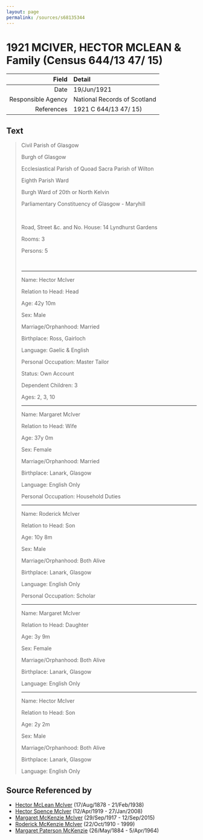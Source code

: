 ```yaml
---
layout: page
permalink: /sources/s68135344
---
```


# 1921 MCIVER, HECTOR MCLEAN & Family (Census 644/13 47/ 15)

Field | Detail
---:|:---
Date | 19/Jun/1921
Responsible Agency | National Records of Scotland
References | 1921 C 644/13 47/ 15)

## Text

> Civil Parish of Glasgow
>
> Burgh of Glasgow
>
> Ecclesiastical Parish of Quoad Sacra Parish of Wilton
>
> Eighth Parish Ward
>
> Burgh Ward of 20th or North Kelvin
>
> Parliamentary Constituency of Glasgow - Maryhill
>
> <br/>
>
> Road, Street &c. and No. House: 14 Lyndhurst Gardens
>
> Rooms: 3
>
> Persons: 5
>
> <br/>
>
> ---
>
> Name: Hector McIver
>
> Relation to Head: Head
>
> Age: 42y 10m
>
> Sex: Male
>
> Marriage/Orphanhood: Married
>
> Birthplace: Ross, Gairloch
>
> Language: Gaelic & English
>
> Personal Occupation: Master Tailor
>
> Status: Own Account
>
> Dependent Children: 3
>
> Ages: 2, 3, 10
>
> ---
>
> Name: Margaret McIver
>
> Relation to Head: Wife
>
> Age: 37y 0m
>
> Sex: Female
>
> Marriage/Orphanhood: Married
>
> Birthplace: Lanark, Glasgow
>
> Language: English Only
>
> Personal Occupation: Household Duties
>
> ---
>
> Name: Roderick McIver
>
> Relation to Head: Son
>
> Age: 10y 8m
>
> Sex: Male
>
> Marriage/Orphanhood: Both Alive
>
> Birthplace: Lanark, Glasgow
>
> Language: English Only
>
> Personal Occupation: Scholar
>
> ---
>
> Name: Margaret McIver
>
> Relation to Head: Daughter
>
> Age: 3y 9m
>
> Sex: Female
>
> Marriage/Orphanhood: Both Alive
>
> Birthplace: Lanark, Glasgow
>
> Language: English Only
>
> ---
>
> Name: Hector McIver
>
> Relation to Head: Son
>
> Age: 2y 2m
>
> Sex: Male
>
> Marriage/Orphanhood: Both Alive
>
> Birthplace: Lanark, Glasgow
>
> Language: English Only
>

## Source Referenced by

* [Hector McLean McIver](../people/@62168745@-hector-mclean-mciver-b1878-8-17-d1938-2-21.md) (17/Aug/1878 - 21/Feb/1938)
* [Hector Spence McIver](../people/@34334364@-hector-spence-mciver-b1919-4-12-d2008-1-27.md) (12/Apr/1919 - 27/Jan/2008)
* [Margaret McKenzie McIver](../people/@24380064@-margaret-mckenzie-mciver-b1917-9-29-d2015-9-12.md) (29/Sep/1917 - 12/Sep/2015)
* [Roderick McKenzie McIver](../people/@90830540@-roderick-mckenzie-mciver-b1910-10-22-d1999.md) (22/Oct/1910 - 1999)
* [Margaret Paterson McKenzie](../people/@88610293@-margaret-paterson-mckenzie-b1884-5-26-d1964-4-5.md) (26/May/1884 - 5/Apr/1964)
